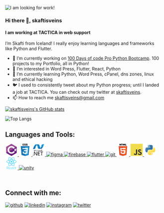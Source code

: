 ![I am looking for work!](https://i.ibb.co/XkQ71LQ/skaftisveins-1.png)

### Hi there 👋, skaftisveins
#### I am working at TACTICA in web support
I’m Skafti from Iceland! I really enjoy learning languages and frameworks like Python and Flutter.

- 🔭 I’m currently working on [100 Days of code Pro Python Bootcamp](https://www.udemy.com/course/100-days-of-code/). 100 projects to my Portfolio, all in Python!
- 👀 I’m interested in Word Press, Flutter, React, Python
- 🌱 I’m currently learning Python, Word Press, cPanel, dns zones, linux and ethical hacking
- 🐦 I used to consistently tweet about my Python progress; until I landed a job at TACTICA. You can check out my twitter at [skaftisveins](https://twitter.com/skaftisveins).
- 📫 How to reach me skaftisveins@gmail.com

[![skaftisveins's GitHub stats](https://github-readme-stats.vercel.app/api?username=skaftisveins&count_private=true&include_all_commits=true&show_icons=true&theme=radical)](https://github.com/anuraghazra/github-readme-stats)

![Top Langs](https://github-readme-stats.vercel.app/api/top-langs/?username=skaftisveins&layout=compact&theme=radical)

## Languages and Tools:
<p align="left"> <a href="https://www.w3schools.com/cs/" target="_blank"> <img src="https://raw.githubusercontent.com/devicons/devicon/master/icons/csharp/csharp-original.svg" alt="csharp" width="40" height="40"/> </a> <a href="https://www.w3schools.com/css/" target="_blank"> <img src="https://raw.githubusercontent.com/devicons/devicon/master/icons/css3/css3-original-wordmark.svg" alt="css3" width="40" height="40"/> </a> <a href="https://dotnet.microsoft.com/" target="_blank"> <img src="https://raw.githubusercontent.com/devicons/devicon/master/icons/dot-net/dot-net-original-wordmark.svg" alt="dotnet" width="40" height="40"/> </a> <a href="https://www.figma.com/" target="_blank"> <img src="https://www.vectorlogo.zone/logos/figma/figma-icon.svg" alt="figma" width="40" height="40"/> </a> <a href="https://firebase.google.com/" target="_blank"> <img src="https://www.vectorlogo.zone/logos/firebase/firebase-icon.svg" alt="firebase" width="40" height="40"/> </a> <a href="https://flutter.dev" target="_blank"> <img src="https://www.vectorlogo.zone/logos/flutterio/flutterio-icon.svg" alt="flutter" width="40" height="40"/> </a> <a href="https://git-scm.com/" target="_blank"> <img src="https://www.vectorlogo.zone/logos/git-scm/git-scm-icon.svg" alt="git" width="40" height="40"/> </a> <a href="https://www.w3.org/html/" target="_blank"> <img src="https://raw.githubusercontent.com/devicons/devicon/master/icons/html5/html5-original-wordmark.svg" alt="html5" width="40" height="40"/> </a> <a href="https://developer.mozilla.org/en-US/docs/Web/JavaScript" target="_blank"> <img src="https://raw.githubusercontent.com/devicons/devicon/master/icons/javascript/javascript-original.svg" alt="javascript" width="40" height="40"/> </a> <a href="https://www.python.org" target="_blank"> <img src="https://raw.githubusercontent.com/devicons/devicon/master/icons/python/python-original.svg" alt="python" width="40" height="40"/> </a> <a href="https://reactjs.org/" target="_blank"> <img src="https://raw.githubusercontent.com/devicons/devicon/master/icons/react/react-original-wordmark.svg" alt="react" width="40" height="40"/> </a> <a href="https://unity.com/" target="_blank"> <img src="https://www.vectorlogo.zone/logos/unity3d/unity3d-icon.svg" alt="unity" width="40" height="40"/> </a> </p><br>

<!--[![Twitter URL](https://img.shields.io/twitter/url/https/twitter.com/skaftisveins.svg?style=social&label=Follow%20%40skaftisveins)](https://twitter.com/skaftisveins)-->

## Connect with me:
[<img src='https://cdn.jsdelivr.net/npm/simple-icons@3.0.1/icons/github.svg' alt='github' height='40'>](https://github.com/skaftisveins)  [<img src='https://cdn.jsdelivr.net/npm/simple-icons@3.0.1/icons/linkedin.svg' alt='linkedin' height='40'>](https://www.linkedin.com/in/skaftisveins/)  [<img src='https://cdn.jsdelivr.net/npm/simple-icons@3.0.1/icons/instagram.svg' alt='instagram' height='40'>](https://www.instagram.com/skaftisveins/)  [<img src='https://cdn.jsdelivr.net/npm/simple-icons@3.0.1/icons/twitter.svg' alt='twitter' height='40'>](https://twitter.com/skaftisveins)


<!---
skaftisveins/skaftisveins is a ✨ special ✨ repository because its `README.md` (this file) appears on your GitHub profile.
You can click the Preview link to take a look at your changes.
--->
